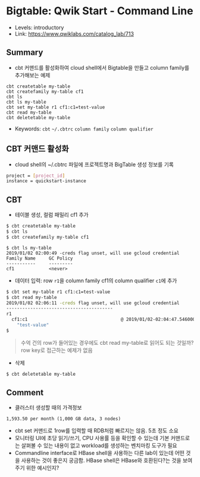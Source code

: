 # Bigtable: Qwik Start - Command Line
- Levels: introductory
- Link: https://www.qwiklabs.com/catalog_lab/713

## Summary
- cbt 커맨드를 활성화하여 cloud shell에서 Bigtable을 만들고 column family를 추가해보는 예제
~~~
cbt createtable my-table
cbt createfamily my-table cf1
cbt ls
cbt ls my-table
cbt set my-table r1 cf1:c1=test-value
cbt read my-table
cbt deletetable my-table
~~~
- Keywords: `cbt` `~/.cbtrc` `column family` `column qualifier`

## CBT 커맨드 활성화
- cloud shell의 ~/.cbtrc 파일에 프로젝트명과 BigTable 생성 정보를 기록
~~~bash
project = [project_id]
instance = quickstart-instance
~~~

## CBT
- 테이블 생성, 컬럼 패밀리 cf1 추가
~~~bash
$ cbt createtable my-table
$ cbt ls
$ cbt createfamily my-table cf1
~~~
~~~
$ cbt ls my-table
2019/01/02 02:00:49 -creds flag unset, will use gcloud credential
Family Name     GC Policy
-----------     ---------
cf1             <never>
~~~
- 데이터 입력: row `r1`을 column family cf1의 column qualifier `c1`에 추가
~~~bash
$ cbt set my-table r1 cf1:c1=test-value
$ cbt read my-table
2019/01/02 02:06:11 -creds flag unset, will use gcloud credential
----------------------------------------
r1
  cf1:c1                                   @ 2019/01/02-02:04:47.546000
    "test-value"
$
~~~
> 수억 건의 row가 들어있는 경우에도 cbt read my-table로 읽어도 되는 것일까? row key로 접근하는 예제가 없음
- 삭제
~~~bash
$ cbt deletetable my-table
~~~

## Comment
- 클러스터 생성할 때의 가격정보
~~~
1,593.50 per month (1,000 GB data, 3 nodes) 
~~~
- cbt set 커맨드로 1row를 입력할 때 RDB처럼 빠르지는 않음. 5초 정도 소요
- 모니터링 UI에 초당 읽기/쓰기, CPU 사용률 등을 확인할 수 있는데 기본 커맨드로는 살펴볼 수 있는 내용이 없고 workload를 생성하는 벤치마킹 도구가 필요
- Commandline interface로 HBase shell을 사용하는 다른 lab이 있는데 어떤 것을 사용하는 것이 좋은지 궁금함. HBase shell은 HBase와 호환된다?는 것을 보여주기 위한 예시인지?